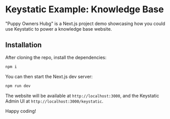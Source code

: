 # Keystatic Example: Knowledge Base

"Puppy Owners Hubg" is a Next.js project demo showcasing how you could use Keystatic to power a knowledge base website.

## Installation

After cloning the repo, install the dependencies:

```sh
npm i
```

You can then start the Next.js dev server:

```sh
npm run dev
```

The website will be available at `http://localhost:3000`, and the Keystatic Admin UI at `http://localhost:3000/keystatic`.

Happy coding!
